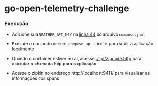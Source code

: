 # go-open-telemetry-challenge

### Execução

- Adicione sua `WEATHER_API_KEY` na [linha 44](./compose.yaml#L44) do arquivo `compose.yaml`

- Execute o comando `docker compose up --build` para subir a aplicação localmente

- Quando o container estiver no ar, acesse [./api/zipcode.http](./api/zipcode.http) para executar a chamada http para a aplicação

- Acesse o zipkin no endereço http://localhost:9411/ para visualizar as informações dos spans
